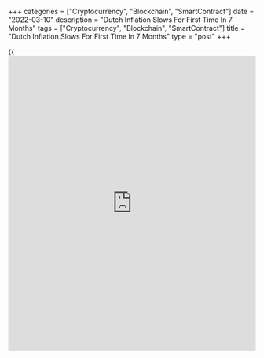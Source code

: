 +++
categories = ["Cryptocurrency", "Blockchain", "SmartContract"]
date = "2022-03-10"
description = "Dutch Inflation Slows For First Time In 7 Months"
tags = ["Cryptocurrency", "Blockchain", "SmartContract"]
title = "Dutch Inflation Slows For First Time In 7 Months"
type = "post"
+++

{{<iframe id="large-banner" src="https://www.bounty.group/#slide=5.0" width="100%" height="600" scrolling="no" style="border: 0px solid rgb(216, 221, 230); border-radius: 3px;">}}

The Netherlands' consumer price inflation slowed for the first time in
seven months in February, mainly due to smaller rise in energy prices.  
  
The consumer price index rose 6.2 percent year-on-year following a 6.4
percent increase in the previous month, preliminary data from the
Central Bureau of Statistics showed Thursday.

Inflation slowed for the first time since July.  
  
Prices in the utilities group rose 3.01 percent annually after a 3.36
percent increase in the previous month.  
  
The price development of mobile phones also had a depressing effect on
inflation, the CBS said.  
  
Meanwhile, food inflation climbed to 4.9 percent from 4.3 percent.
Furniture prices also had an upward effect on inflation.  
  
The harmonized index of consumer prices, or HICP, rose 7.3 percent
annually in February after a 7.6 percent increase in January.

For comments and feedback [contact](https://www.playgroundfx.com/contact/): editorial@rtt[news](https://www.letsplayfx.com/blog/forex-news-website/).com

[Economic News][1]

 **What parts of the world are seeing the best (and worst) economic
performances lately? Click[here][2] to check out our [Econ Scorecard][2]
and find out! See up-to-the-moment [ranking](https://www.playgroundfx.com/blog/crypto-exchange-ranking/)s for the best and worst
performers in [GDP][3], [unemployment rate][4], [inflation][2] and much
more.**

   1. www.rtt[news](https://www.letsplayfx.com/blog/forex-news-website/).com/Content/EconomicNews.aspx
   2. www.rtt[news](https://www.letsplayfx.com/blog/forex-news-website/).com/economic-scorecard/world-rank/CPI/highest-performance.aspx
   3. www.rtt[news](https://www.letsplayfx.com/blog/forex-news-website/).com/economic-scorecard/world-rank/GDP/highest-performance.aspx
   4. www.rtt[news](https://www.letsplayfx.com/blog/forex-news-website/).com/economic-scorecard/world-rank/unemployment-rate/lowest-performance.aspx